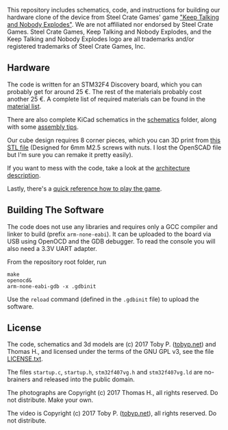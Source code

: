This repository includes schematics, code, and instructions for building our hardware clone of the device from Steel Crate Games' game ["Keep Talking and Nobody Explodes"](http://www.keeptalkinggame.com/).
We are not affiliated nor endorsed by Steel Crate Games.
Steel Crate Games, Keep Talking and Nobody Explodes, and the Keep Talking and Nobody Explodes logo are all trademarks and/or registered trademarks of Steel Crate Games, Inc.

## Hardware

The code is written for an STM32F4 Discovery board, which you can probably get for around 25 €.
The rest of the materials probably cost another 25 €.
A complete list of required materials can be found in the [material list](MATERIALS.md).

There are also complete KiCad schematics in the [schematics](schematics) folder, along with some [assembly tips](ASSEMBLY.md).

Our cube design requires 8 corner pieces, which you can 3D print from [this STL file](3dprints/corner.stl) (Designed for 6mm M2.5 screws with nuts. I lost the OpenSCAD file but I'm sure you can remake it pretty easily).

If you want to mess with the code, take a look at the [architecture description](ARCHITECTURE.md).

Lastly, there's a [quick reference how to play the game](MANUAL.md).

## Building The Software

The code does not use any libraries and requires only a GCC compiler and linker to build (prefix `arm-none-eabi`).
It can be uploaded to the board via USB using OpenOCD and the GDB debugger.
To read the console you will also need a 3.3V UART adapter.

From the repository root folder, run

	make
	openocd&
	arm-none-eabi-gdb -x .gdbinit

Use the `reload` command (defined in the `.gdbinit` file) to upload the software.

## License

The code, schematics and 3d models are (c) 2017 Toby P. ([tobyp.net](http://www.tobyp.net)) and Thomas H., and licensed under the terms of the GNU GPL v3, see the file [LICENSE.txt](LICENSE.txt).

The files `startup.c`, `startup.h`, `stm32f407vg.h` and `stm32f407vg.ld` are no-brainers and released into the public domain.

The photographs are Copyright (c) 2017 Thomas H., all rights reserved. Do not distribute. Make your own.

The video is Copyright (c) 2017 Toby P. ([tobyp.net](http://www.tobyp.net)), all rights reserved. Do not distribute.
